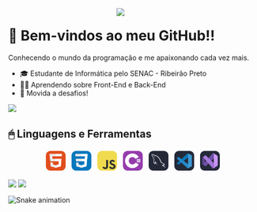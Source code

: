 <img src="https://i.pinimg.com/originals/aa/59/d1/aa59d139b93dde70ff207187c9f1d8bd.gif" width = "285px" align = "right">

# 🤍 Bem-vindos ao meu GitHub!!

Conhecendo o mundo da programação e me apaixonando cada vez mais.

- 🎓 Estudante de Informática pelo SENAC - Ribeirão Preto
- 👩‍💻 Aprendendo sobre Front-End e Back-End 
- 💜 Movida a desafios!

<div>
  <a href = "https://www.linkedin.com/in/mirella-morigene-de-souza-083407264/" target="_blank"><img src="https://img.shields.io/badge/-LinkedIn-%230077B5?style=for-the-badge&logo=linkedin&logoColor=white" target="_blank"></a>
</div>


##  🖱 Linguagens e Ferramentas 
<p align="center">
<img src="https://raw.githubusercontent.com/tandpfun/skill-icons/main/icons/HTML.svg" alt="HTML5" height="40" style="vertical-align:top; margin:4px">
<img src="https://raw.githubusercontent.com/tandpfun/skill-icons/main/icons/CSS.svg" alt="CSS3" height="40" style="vertical-align:top; margin:4px">
<img src="https://raw.githubusercontent.com/tandpfun/skill-icons/main/icons/JavaScript.svg" alt="JavaScript" height="40" style="vertical-align:top; margin:4px">
<img src="https://raw.githubusercontent.com/tandpfun/skill-icons/main/icons/CS.svg" alt="CSharp" height="40" style="vertical-align:top; margin:4px">
<img src="https://raw.githubusercontent.com/tandpfun/skill-icons/main/icons/MySQL-Dark.svg" alt="MySQL" height="40" style="vertical-align:top; margin:4px">
<img src="https://raw.githubusercontent.com/tandpfun/skill-icons/main/icons/VSCode-Dark.svg" alt="VSCode" height="40" style="vertical-align:top; margin:4px">
<img src="https://raw.githubusercontent.com/tandpfun/skill-icons/main/icons/VisualStudio-Dark.svg" alt="VisualStudio" height="40" style="vertical-align:top; margin:4px">
  
<div align = "left">
<img height = "200em" src="https://github-readme-stats.vercel.app/api/top-langs/?username=Ella-25&show_icons=true&theme=cobalt&count_private=true"/>
<img height = "200em" src="https://github-readme-stats.vercel.app/api?username=Ella-25&show_icons=true&show_icons=true&theme=cobalt&count_private=true" />
</div>

![Snake animation](https://github.com/Ella-25/Ella-25/blob/output/github-contribution-grid-snake.svg)

